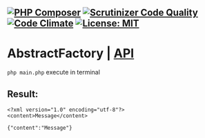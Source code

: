 [![PHP Composer](https://github.com/Jagepard/PhpDesignPatterns-AbstractFactory/actions/workflows/php.yml/badge.svg)](https://github.com/Jagepard/PhpDesignPatterns-AbstractFactory/actions/workflows/php.yml)
[![Scrutinizer Code Quality](https://scrutinizer-ci.com/g/Jagepard/PhpDesignPatterns-AbstractFactory/badges/quality-score.png?b=master)](https://scrutinizer-ci.com/g/Jagepard/PhpDesignPatterns-AbstractFactory/?branch=master)
[![Code Climate](https://codeclimate.com/github/Jagepard/PhpDesignPatterns-AbstractFactory/badges/gpa.svg)](https://codeclimate.com/github/Jagepard/PhpDesignPatterns-AbstractFactory)
[![License: MIT](https://img.shields.io/badge/license-MIT-498e7f.svg)](https://mit-license.org/)
-----

# AbstractFactory | [API](https://github.com/Jagepard/PhpDesignPatterns-AbstractFactory/blob/master/api.md "Documentation API")
```php main.php``` execute in terminal

## Result:
```
<?xml version="1.0" encoding="utf-8"?>
<content>Message</content>

{"content":"Message"}
```
